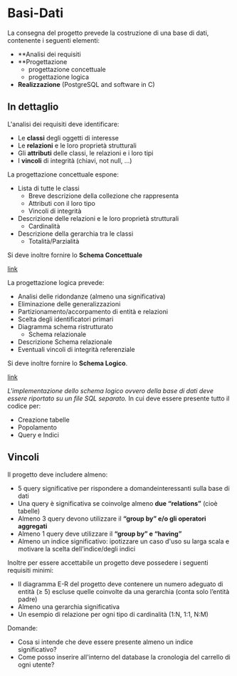 # Basi-Dati

La consegna del progetto prevede la costruzione di una base di dati, contenente i seguenti elementi:

- **Analisi dei requisiti
- **Progettazione
  - progettazione concettuale
  - progettazione logica
- **Realizzazione** (PostgreSQL and software in C)

## In dettaglio

L'analisi dei requisiti deve identificare:

- Le **classi** degli oggetti di interesse
- Le **relazioni** e le loro proprietà strutturali
- Gli **attributi** delle classi, le relazioni e i loro tipi
- I **vincoli** di integrità (chiavi, not null, ...)

La progettazione concettuale espone:

- Lista di tutte le classi
  - Breve descrizione della collezione che rappresenta
  - Attributi con il loro tipo
  - Vincoli di integrità
- Descrizione delle relazioni e le loro proprietà strutturali
  - Cardinalità
- Descrizione della gerarchia tra le classi
  - Totalità/Parzialità

Si deve inoltre fornire lo **Schema Concettuale**

[link](https://lucid.app/documents/view/4db85d06-4eda-48de-9673-a92fde015418)

La progettazione logica prevede:

- Analisi delle ridondanze (almeno una significativa)
- Eliminazione delle generalizzazioni
- Partizionamento/accorpamento di entità e relazioni
- Scelta degli identificatori primari
- Diagramma schema ristrutturato
  - Schema relazionale
- Descrizione Schema relazionale
- Eventuali vincoli di integrità referenziale

Si deve inoltre fornire lo **Schema Logico**.

[link]()

*L'implementazione dello schema logico ovvero della base di dati deve essere riportato su un file SQL separato.*
In cui deve essere presente tutto il codice per:
- Creazione tabelle
- Popolamento
- Query e Indici

## Vincoli

Il progetto deve includere almeno:

-  5 query significative per rispondere a domandeinteressanti sulla base di dati
  - Una query è significativa se coinvolge almeno **due “relations”** (cioè tabelle)
  - Almeno 3 query devono utilizzare il **“group by” e/o gli operatori aggregati**
  - Almeno 1 query deve utilizzare il **“group by” e “having”**
- Almeno un indice significativo: ipotizzare un caso d'uso su larga scala e motivare la scelta dell’indice/degli indici

Inoltre per essere accettabile un progetto deve possedere i seguenti requisiti minimi:

- Il diagramma E-R del progetto deve contenere un numero adeguato di entità (≥ 5) escluse quelle coinvolte da una gerarchia (conta solo l’entità padre)
- Almeno una gerarchia significativa
- Un esempio di relazione per ogni tipo di cardinalità (1:N, 1:1, N:M)

Domande:
- Cosa si intende che deve essere presente almeno un indice significativo?
- Come posso inserire all'interno del database la cronologia del carrello di ogni utente?
